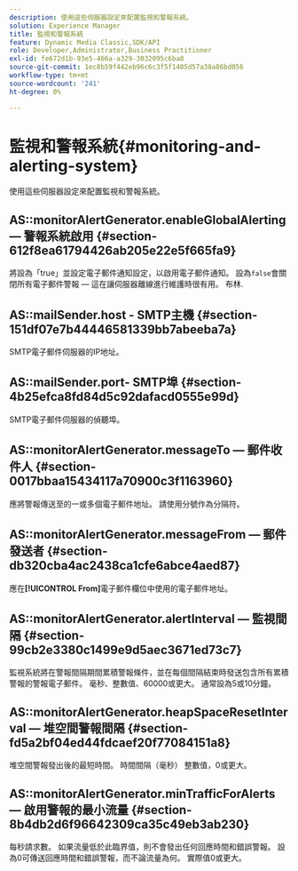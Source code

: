 ```yaml
---
description: 使用這些伺服器設定來配置監視和警報系統。
solution: Experience Manager
title: 監視和警報系統
feature: Dynamic Media Classic,SDK/API
role: Developer,Administrator,Business Practitioner
exl-id: fe672d1b-93e5-466a-a329-3032095c6ba8
source-git-commit: 1ec8b59f442eb96c6c3f5f1405d57a38a86bd056
workflow-type: tm+mt
source-wordcount: '241'
ht-degree: 0%

---
```


# 監視和警報系統{#monitoring-and-alerting-system}

使用這些伺服器設定來配置監視和警報系統。

## AS::monitorAlertGenerator.enableGlobalAlerting — 警報系統啟用 {#section-612f8ea61794426ab205e22e5f665fa9}

將設為「true」並設定電子郵件通知設定，以啟用電子郵件通知。 設為`false`會關閉所有電子郵件警報 — 這在讓伺服器離線進行維護時很有用。 布林.

## AS::mailSender.host - SMTP主機 {#section-151df07e7b44446581339bb7abeeba7a}

SMTP電子郵件伺服器的IP地址。

## AS::mailSender.port- SMTP埠 {#section-4b25efca8fd84d5c92dafacd0555e99d}

SMTP電子郵件伺服器的偵聽埠。

## AS::monitorAlertGenerator.messageTo — 郵件收件人 {#section-0017bbaa15434117a70900c3f1163960}

應將警報傳送至的一或多個電子郵件地址。 請使用分號作為分隔符。

## AS::monitorAlertGenerator.messageFrom — 郵件發送者 {#section-db320cba4ac2438ca1cfe6abce4aed87}

應在&#x200B;**[!UICONTROL From]**&#x200B;電子郵件欄位中使用的電子郵件地址。

## AS::monitorAlertGenerator.alertInterval — 監視間隔 {#section-99cb2e3380c1499e9d5aec3671ed73c7}

監視系統將在警報間隔期間累積警報條件，並在每個間隔結束時發送包含所有累積警報的警報電子郵件。 毫秒、整數值、60000或更大。 通常設為5或10分鐘。

## AS::monitorAlertGenerator.heapSpaceResetInterval — 堆空間警報間隔 {#section-fd5a2bf04ed44fdcaef20f77084151a8}

堆空間警報發出後的最短時間。 時間間隔（毫秒） 整數值，0或更大。

## AS::monitorAlertGenerator.minTrafficForAlerts — 啟用警報的最小流量 {#section-8b4db2d6f96642309ca35c49eb3ab230}

每秒請求數。 如果流量低於此臨界值，則不會發出任何回應時間和錯誤警報。 設為0可傳送回應時間和錯誤警報，而不論流量為何。 實際值0或更大。
